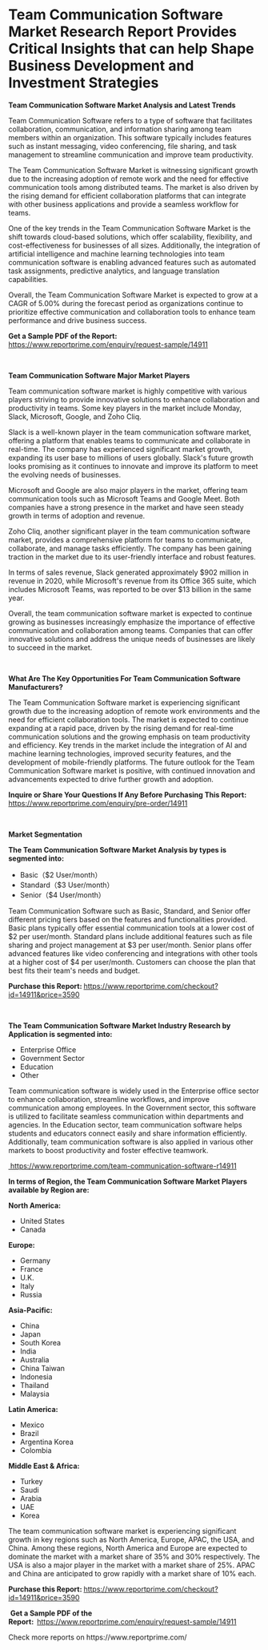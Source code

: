 <p><h1>Team Communication Software Market Research Report Provides Critical Insights that can help Shape Business Development and Investment Strategies</h1></p><p><strong>Team Communication Software Market Analysis and Latest Trends</strong></p>
<p><p>Team Communication Software refers to a type of software that facilitates collaboration, communication, and information sharing among team members within an organization. This software typically includes features such as instant messaging, video conferencing, file sharing, and task management to streamline communication and improve team productivity.</p><p>The Team Communication Software Market is witnessing significant growth due to the increasing adoption of remote work and the need for effective communication tools among distributed teams. The market is also driven by the rising demand for efficient collaboration platforms that can integrate with other business applications and provide a seamless workflow for teams.</p><p>One of the key trends in the Team Communication Software Market is the shift towards cloud-based solutions, which offer scalability, flexibility, and cost-effectiveness for businesses of all sizes. Additionally, the integration of artificial intelligence and machine learning technologies into team communication software is enabling advanced features such as automated task assignments, predictive analytics, and language translation capabilities.</p><p>Overall, the Team Communication Software Market is expected to grow at a CAGR of 5.00% during the forecast period as organizations continue to prioritize effective communication and collaboration tools to enhance team performance and drive business success.</p></p>
<p><strong>Get a Sample PDF of the Report:&nbsp;</strong> <a href="https://www.reportprime.com/enquiry/request-sample/14911">https://www.reportprime.com/enquiry/request-sample/14911</a></p>
<p>&nbsp;</p>
<p><strong>Team Communication Software Major Market Players</strong></p>
<p><p>Team communication software market is highly competitive with various players striving to provide innovative solutions to enhance collaboration and productivity in teams. Some key players in the market include Monday, Slack, Microsoft, Google, and Zoho Cliq.</p><p>Slack is a well-known player in the team communication software market, offering a platform that enables teams to communicate and collaborate in real-time. The company has experienced significant market growth, expanding its user base to millions of users globally. Slack's future growth looks promising as it continues to innovate and improve its platform to meet the evolving needs of businesses.</p><p>Microsoft and Google are also major players in the market, offering team communication tools such as Microsoft Teams and Google Meet. Both companies have a strong presence in the market and have seen steady growth in terms of adoption and revenue.</p><p>Zoho Cliq, another significant player in the team communication software market, provides a comprehensive platform for teams to communicate, collaborate, and manage tasks efficiently. The company has been gaining traction in the market due to its user-friendly interface and robust features.</p><p>In terms of sales revenue, Slack generated approximately $902 million in revenue in 2020, while Microsoft's revenue from its Office 365 suite, which includes Microsoft Teams, was reported to be over $13 billion in the same year.</p><p>Overall, the team communication software market is expected to continue growing as businesses increasingly emphasize the importance of effective communication and collaboration among teams. Companies that can offer innovative solutions and address the unique needs of businesses are likely to succeed in the market.</p></p>
<p>&nbsp;</p>
<p><strong>What Are The Key Opportunities For Team Communication Software Manufacturers?</strong></p>
<p><p>The Team Communication Software market is experiencing significant growth due to the increasing adoption of remote work environments and the need for efficient collaboration tools. The market is expected to continue expanding at a rapid pace, driven by the rising demand for real-time communication solutions and the growing emphasis on team productivity and efficiency. Key trends in the market include the integration of AI and machine learning technologies, improved security features, and the development of mobile-friendly platforms. The future outlook for the Team Communication Software market is positive, with continued innovation and advancements expected to drive further growth and adoption.</p></p>
<p><strong>Inquire or Share Your Questions If Any Before Purchasing This Report:</strong> <a href="https://www.reportprime.com/enquiry/pre-order/14911">https://www.reportprime.com/enquiry/pre-order/14911</a></p>
<p>&nbsp;</p>
<p><strong>Market Segmentation</strong></p>
<p><strong>The Team Communication Software Market Analysis by types is segmented into:</strong></p>
<p><ul><li>Basic（$2 User/month）</li><li>Standard（$3 User/month）</li><li>Senior（$4 User/month）</li></ul></p>
<p><p>Team Communication Software such as Basic, Standard, and Senior offer different pricing tiers based on the features and functionalities provided. Basic plans typically offer essential communication tools at a lower cost of $2 per user/month. Standard plans include additional features such as file sharing and project management at $3 per user/month. Senior plans offer advanced features like video conferencing and integrations with other tools at a higher cost of $4 per user/month. Customers can choose the plan that best fits their team's needs and budget.</p></p>
<p><strong>Purchase this Report:&nbsp;</strong><a href="https://www.reportprime.com/checkout?id=14911&price=3590">https://www.reportprime.com/checkout?id=14911&price=3590</a></p>
<p>&nbsp;</p>
<p><strong>The Team Communication Software Market Industry Research by Application is segmented into:</strong></p>
<p><ul><li>Enterprise Office</li><li>Government Sector</li><li>Education</li><li>Other</li></ul></p>
<p><p>Team communication software is widely used in the Enterprise office sector to enhance collaboration, streamline workflows, and improve communication among employees. In the Government sector, this software is utilized to facilitate seamless communication within departments and agencies. In the Education sector, team communication software helps students and educators connect easily and share information efficiently. Additionally, team communication software is also applied in various other markets to boost productivity and foster effective teamwork.</p></p>
<p><a href="https://www.reportprime.com/team-communication-software-r14911">&nbsp;https://www.reportprime.com/team-communication-software-r14911</a></p>
<p><strong>In terms of Region, the Team Communication Software Market Players available by Region are:</strong></p>
<p>
    <p> <strong> North America: </strong>
        <ul>
            <li>United States</li>
            <li>Canada</li>
        </ul>
        </p> 
    <p> <strong> Europe: </strong>
        <ul>
            <li>Germany</li>
            <li>France</li>
            <li>U.K.</li>
            <li>Italy</li>
            <li>Russia</li>
        </ul>
        </p> 
    <p> <strong> Asia-Pacific: </strong>
        <ul>
            <li>China</li>
            <li>Japan</li>
            <li>South Korea</li>
            <li>India</li>
            <li>Australia</li>
            <li>China Taiwan</li>
            <li>Indonesia</li>
            <li>Thailand</li>
            <li>Malaysia</li>
        </ul>
        </p> 
    <p> <strong> Latin America: </strong>
        <ul>
            <li>Mexico</li>
            <li>Brazil</li>
            <li>Argentina Korea</li>
            <li>Colombia</li>
        </ul>
        </p> 
    <p> <strong> Middle East & Africa: </strong>
        <ul>
            <li>Turkey</li>
            <li>Saudi</li>
            <li>Arabia</li>
            <li>UAE</li>
            <li>Korea</li>
        </ul>
    </p>
    </p>
<p><p>The team communication software market is experiencing significant growth in key regions such as North America, Europe, APAC, the USA, and China. Among these regions, North America and Europe are expected to dominate the market with a market share of 35% and 30% respectively. The USA is also a major player in the market with a market share of 25%. APAC and China are anticipated to grow rapidly with a market share of 10% each.</p></p>
<p><strong>Purchase this Report: </strong><a href="https://www.reportprime.com/checkout?id=14911&price=3590">https://www.reportprime.com/checkout?id=14911&price=3590</a></p>
<p>&nbsp;<strong>Get a Sample PDF of the Report:&nbsp;&nbsp;</strong><a href="https://www.reportprime.com/enquiry/request-sample/14911">https://www.reportprime.com/enquiry/request-sample/14911</a></p>
<p><strong></strong></p>
<p>Check more reports on https://www.reportprime.com/</p>
